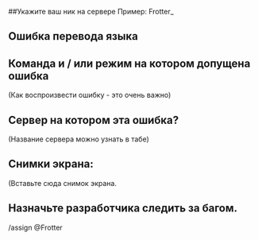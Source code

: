 ##Укажите ваш ник на сервере
Пример: Frotter_

## Ошибка перевода языка

## Команда и / или режим на котором допущена ошибка

(Как воспроизвести ошибку - это очень важно)

## Сервер на котором эта ошибка?
(Название сервера можно узнать в табе)

## Снимки экрана:

(Вставьте сюда снимок экрана.

## Назначьте разработчика следить за багом.
/assign @Frotter